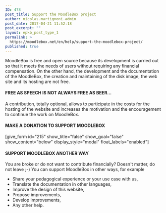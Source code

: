 ```yaml
---
ID: 478
post_title: Support the MoodleBox project
author: nicolas.martignoni.admin
post_date: 2017-04-21 11:52:18
post_excerpt: ""
layout: epkb_post_type_1
permalink: >
  https://moodlebox.net/en/help/support-the-moodlebox-project/
published: true
---
```

MoodleBox is free and open source because its development is carried out so that it meets the needs of users without requiring any financial compensation. On the other hand, the development and the documentation of the MoodleBox, the creation and maintaining of the disk image, the web site and its hosting are not free.
<h4>FREE AS SPEECH IS NOT ALWAYS FREE AS BEER…</h4>
A contribution, totally optional, allows to participate in the costs for the hosting of the website and increases the motivation and the encouragement to continue the work on MoodleBox.
<h4>MAKE A DONATION TO SUPPORT MOODLEBOX</h4>
[give_form id="215" show_title="false" show_goal="false" show_content="below" display_style="modal" float_labels="enabled"]
<h4>SUPPORT MOODLEBOX ANOTHER WAY</h4>
You are broke or do not want to contribute financially? Doesn't matter, do not leave ;-) You can support MoodleBox in other ways, for example
<ul>
 	<li>Share your pedagogical experience or your use case with us,</li>
 	<li>Translate the documentation in other languages,</li>
 	<li>Improve the design of this website,</li>
 	<li>Propose improvements,</li>
 	<li>Develop improvements,</li>
 	<li>Any other help.</li>
</ul>